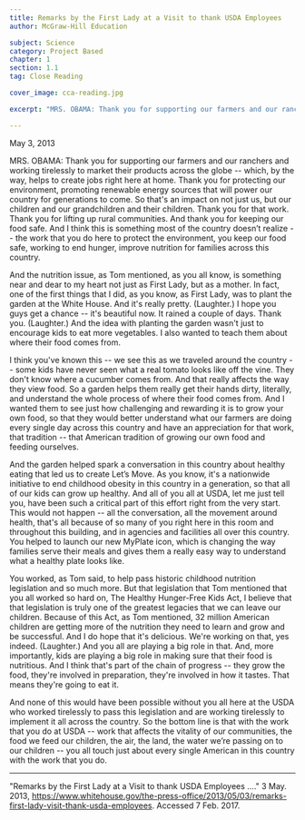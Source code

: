 ```yaml
---
title: Remarks by the First Lady at a Visit to thank USDA Employees
author: McGraw-Hill Education

subject: Science
category: Project Based
chapter: 1
section: 1.1
tag: Close Reading

cover_image: cca-reading.jpg

excerpt: "MRS. OBAMA: Thank you for supporting our farmers and our ranchers and working tirelessly to market their products across the globe -- which, by the way, helps to create jobs right here at home."

---
```

May 3, 2013

MRS. OBAMA: Thank you for supporting our farmers and our ranchers and working tirelessly to market their products across the globe -- which, by the way, helps to create jobs right here at home. Thank you for protecting our environment, promoting renewable energy sources that will power our country for generations to come. So that's an impact on not just us, but our children and our grandchildren and their children. Thank you for that work. Thank you for lifting up rural communities. And thank you for keeping our food safe. And I think this is something most of the country doesn’t realize -- the work that you do here to protect the environment, you keep our food safe, working to end hunger, improve nutrition for families across this country.

And the nutrition issue, as Tom mentioned, as you all know, is something near and dear to my heart not just as First Lady, but as a mother. In fact, one of the first things that I did, as you know, as First Lady, was to plant the garden at the White House. And it's really pretty. (Laughter.) I hope you guys get a chance -- it's beautiful now. It rained a couple of days. Thank you. (Laughter.) And the idea with planting the garden wasn't just to encourage kids to eat more vegetables. I also wanted to teach them about where their food comes from.

I think you've known this -- we see this as we traveled around the country -- some kids have never seen what a real tomato looks like off the vine. They don't know where a cucumber comes from. And that really affects the way they view food. So a garden helps them really get their hands dirty, literally, and understand the whole process of where their food comes from. And I wanted them to see just how challenging and rewarding it is to grow your own food, so that they would better understand what our farmers are doing every single day across this country and have an appreciation for that work, that tradition -- that American tradition of growing our own food and feeding ourselves.

And the garden helped spark a conversation in this country about healthy eating that led us to create Let’s Move. As you know, it's a nationwide initiative to end childhood obesity in this country in a generation, so that all of our kids can grow up healthy. And all of you all at USDA, let me just tell you, have been such a critical part of this effort right from the very start. This would not happen -- all the conversation, all the movement around health, that's all because of so many of you right here in this room and throughout this building, and in agencies and facilities all over this country. You helped to launch our new MyPlate icon, which is changing the way families serve their meals and gives them a really easy way to understand what a healthy plate looks like.

You worked, as Tom said, to help pass historic childhood nutrition legislation and so much more. But that legislation that Tom mentioned that you all worked so hard on, The Healthy Hunger-Free Kids Act, I believe that that legislation is truly one of the greatest legacies that we can leave our children. Because of this Act, as Tom mentioned, 32 million American children are getting more of the nutrition they need to learn and grow and be successful. And I do hope that it's delicious. We're working on that, yes indeed. (Laughter.) And you all are playing a big role in that. And, more importantly, kids are playing a big role in making sure that their food is nutritious. And I think that's part of the chain of progress -- they grow the food, they're involved in preparation, they're involved in how it tastes. That means they're going to eat it.

And none of this would have been possible without you all here at the USDA who worked tirelessly to pass this legislation and are working tirelessly to implement it all across the country. So the bottom line is that with the work that you do at USDA -- work that affects the vitality of our communities, the food we feed our children, the air, the land, the water we’re passing on to our children -- you all touch just about every single American in this country with the work that you do.

---

 "Remarks by the First Lady at a Visit to thank USDA Employees ...." 3 May. 2013, <https://www.whitehouse.gov/the-press-office/2013/05/03/remarks-first-lady-visit-thank-usda-employees>. Accessed 7 Feb. 2017.
